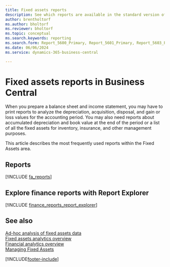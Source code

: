 ```yaml
---
title: Fixed assets reports
description: See which reports are available in the standard version of Business Central so that you can keep track of your fixed assets.
author: brentholtorf
ms.author: bholtorf
ms.reviewer: bholtorf
ms.topic: conceptual
ms.search.keywords: reporting
ms.search.form: Report_5600_Primary, Report_5601_Primary, Report_5603_Primary, Report_5604_Primary, Report_5605_Primary, Report_5606_Primary, Report_5607_Primary, Report_5608_Primary, Report_5610_Primary
ms.date: 06/06/2024
ms.service: dynamics-365-business-central

---
```

# Fixed assets reports in Business Central

When you prepare a balance sheet and income statement, you may have to print reports to analyze the depreciation, acquisition, disposal, and gain or loss values for the accounting period. You may also need reports about accumulated depreciation and book value at the end of the period or a list of all the fixed assets for inventory, insurance, and other management purposes.

This article describes the most frequently used reports within the Fixed Assets area.

## Reports

[!INCLUDE [fa_reports](includes/fa-reports-include.md)]

## Explore finance reports with Report Explorer

[!INCLUDE [finance_reports_report_explorer](includes/finance-reports-report-explorer-include.md)]

## See also

[Ad-hoc analysis of fixed assets data](ad-hoc-analysis-fa.md)  
[Fixed assets analytics overview](fa-analytics-overview.md)  
[Financial analytics overview](bi.md)  
[Managing Fixed Assets](fa-manage.md)  

[!INCLUDE[footer-include](includes/footer-banner.md)]
